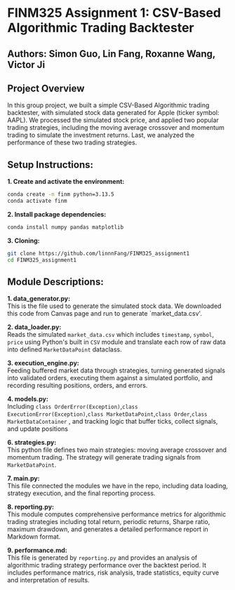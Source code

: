 # FINM325 Assignment 1: CSV-Based Algorithmic Trading Backtester

## Authors: Simon Guo, Lin Fang, Roxanne Wang, Victor Ji

## Project Overview
In this group project, we built a simple CSV-Based Algorithmic trading backtester, with simulated stock data generated for Apple (ticker symbol: AAPL). We processed the simulated stock price, and applied two popular trading strategies, including the moving average crossover and momentum trading to simulate the investment returns. Last, we analyzed the performance of these two trading strategies.

## Setup Instructions:
**1. Create and activate the environment:**
```bash
conda create -n finm python=3.13.5
conda activate finm
```

**2. Install package dependencies:**
```bash
conda install numpy pandas matplotlib
```

**3. Cloning:**
```bash
git clone https://github.com/linnnFang/FINM325_assignment1
cd FINM325_assignment1
```

## Module Descriptions:
**1. data_generator.py: <br>**
This is the file used to generate the simulated stock data. We downloaded this code from Canvas page and run to generate `market_data.csv'.

**2. data_loader.py: <br>**
Reads the simulated `market_data.csv` which includes `timestamp`, `symbol`, `price` using Python's built in `CSV` module and translate each row of raw data into defined `MarketDataPoint` dataclass.

**3. execution_engine.py: <br>**
Feeding buffered market data through strategies, turning generated signals into validated orders, executing them against a simulated portfolio, and recording resulting positions, orders, and errors.

**4. models.py: <br>**
Including `class OrderError(Exception)`,`class ExecutionError(Exception)`,`class MarketDataPoint`,`class Order`,`class MarketDataContainer` , and tracking logic that buffer ticks, collect signals, and update positions

**6. strategies.py: <br>**
This python file defines two main strategies: moving average crossover and momentum trading. The strategy will generate trading signals from `MarketDataPoint`.

**7. main.py: <br>**
This file connected the modules we have in the repo, including data loading, strategy execution, and the final reporting process.

**8. reporting.py: <br>**
This module computes comprehensive performance metrics for algorithmic trading strategies
including total return, periodic returns, Sharpe ratio, maximum drawdown, and generates
a detailed performance report in Markdown format.

**9. performance.md: <br>**
This file is generated by `reporting.py` and provides an analysis of algorithmic trading strategy performance over the backtest period. It includes performance matrics, risk analysis, trade statistics, equity curve and interpretation of results.


